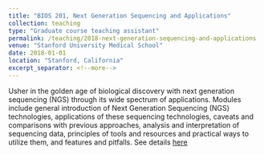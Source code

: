 ```yaml
---
title: "BIOS 201, Next Generation Sequencing and Applications"
collection: teaching
type: "Graduate course teaching assistant"
permalink: /teaching/2018-next-generation-sequencing-and-applications
venue: "Stanford University Medical School"
date: 2018-01-01
location: "Stanford, California"
excerpt_separator: <!--more-->
---
```

<!--more-->
Usher in the golden age of biological discovery with next generation sequencing (NGS) through its wide spectrum of applications. Modules include general introduction of Next Generation Sequencing (NGS) technologies, applications of these sequencing technologies, caveats and comparisons with previous approaches, analysis and interpretation of sequencing data, principles of tools and resources and practical ways to utilize them, and features and pitfalls. See details [here](https://explorecourses.stanford.edu/search?q=next+generation+sequencing+and+applications+&view=catalog&page=0&filter-coursestatus-Active=on&collapse=&academicYear=20172018)